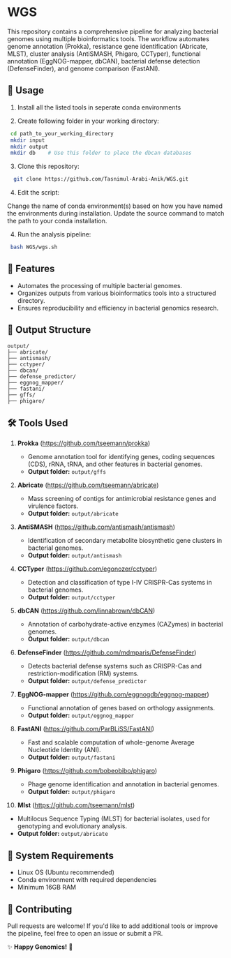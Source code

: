 
# WGS
This repository contains a comprehensive pipeline for analyzing bacterial genomes using multiple bioinformatics tools. The workflow automates genome annotation (Prokka), resistance gene identification (Abricate, MLST), cluster analysis (AntiSMASH, Phigaro, CCTyper), functional annotation (EggNOG-mapper, dbCAN), bacterial defense detection (DefenseFinder), and genome comparison (FastANI).

## 🚀 Usage

1. Install all the listed tools in seperate conda environments

2. Create following folder in your working directory:

```bash
 cd path_to_your_working_directory
 mkdir input
 mkdir output
 mkdir db    # Use this folder to place the dbcan databases
```

3. Clone this repository:

```bash
  git clone https://github.com/Tasnimul-Arabi-Anik/WGS.git

```
4. Edit the script: 

Change the name of conda environment(s) based on how you have named the environments during installation.
Update the source command to match the path to your conda installation.

4. Run the analysis pipeline:

```bash
 bash WGS/wgs.sh
```



## 🧬 Features

- Automates the processing of multiple bacterial genomes.
- Organizes outputs from various bioinformatics tools into a structured directory.
- Ensures reproducibility and efficiency in bacterial genomics research.

## 📁 Output Structure

```
output/
├── abricate/
├── antismash/
├── cctyper/
├── dbcan/
├── defense_predictor/
├── eggnog_mapper/
├── fastani/
├── gffs/
├── phigaro/
```

## 🛠 Tools Used

1. **Prokka** (https://github.com/tseemann/prokka)  
   - Genome annotation tool for identifying genes, coding sequences (CDS), rRNA, tRNA, and other features in bacterial genomes.  
   - **Output folder:** `output/gffs`

2. **Abricate** (https://github.com/tseemann/abricate)  
   - Mass screening of contigs for antimicrobial resistance genes and virulence factors.  
   - **Output folder:** `output/abricate`

3. **AntiSMASH** (https://github.com/antismash/antismash)  
   - Identification of secondary metabolite biosynthetic gene clusters in bacterial genomes.  
   - **Output folder:** `output/antismash`

4. **CCTyper** (https://github.com/egonozer/cctyper)  
   - Detection and classification of type I-IV CRISPR-Cas systems in bacterial genomes.  
   - **Output folder:** `output/cctyper`

5. **dbCAN** (https://github.com/linnabrown/dbCAN)  
   - Annotation of carbohydrate-active enzymes (CAZymes) in bacterial genomes.  
   - **Output folder:** `output/dbcan`

6. **DefenseFinder** (https://github.com/mdmparis/DefenseFinder)  
   - Detects bacterial defense systems such as CRISPR-Cas and restriction-modification (RM) systems.  
   - **Output folder:** `output/defense_predictor`

7. **EggNOG-mapper** (https://github.com/eggnogdb/eggnog-mapper)  
   - Functional annotation of genes based on orthology assignments.  
   - **Output folder:** `output/eggnog_mapper`

8. **FastANI** (https://github.com/ParBLiSS/FastANI)  
   - Fast and scalable computation of whole-genome Average Nucleotide Identity (ANI).  
   - **Output folder:** `output/fastani`

9. **Phigaro** (https://github.com/bobeobibo/phigaro)  
   - Phage genome identification and annotation in bacterial genomes.  
   - **Output folder:** `output/phigaro`

10. **Mlst** (https://github.com/tseemann/mlst)  
   - Multilocus Sequence Typing (MLST) for bacterial isolates, used for genotyping and evolutionary analysis.  
   - **Output folder:** `output/abricate`


## 🏁 System Requirements

- Linux OS (Ubuntu recommended)
- Conda environment with required dependencies
- Minimum 16GB RAM 

## 🤝 Contributing

Pull requests are welcome! If you'd like to add additional tools or improve the pipeline, feel free to open an issue or submit a PR.



✨ **Happy Genomics!** 🚀

